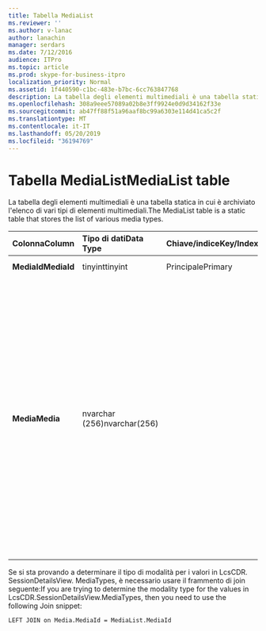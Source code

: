 ```yaml
---
title: Tabella MediaList
ms.reviewer: ''
ms.author: v-lanac
author: lanachin
manager: serdars
ms.date: 7/12/2016
audience: ITPro
ms.topic: article
ms.prod: skype-for-business-itpro
localization_priority: Normal
ms.assetid: 1f440590-c1bc-483e-b7bc-6cc763847768
description: La tabella degli elementi multimediali è una tabella statica in cui è archiviato l'elenco di vari tipi di elementi multimediali.
ms.openlocfilehash: 308a9eee57089a02b8e3ff9924e0d9d34162f33e
ms.sourcegitcommit: ab47ff88f51a96aaf8bc99a6303e114d41ca5c2f
ms.translationtype: MT
ms.contentlocale: it-IT
ms.lasthandoff: 05/20/2019
ms.locfileid: "36194769"
---
```

# <a name="medialist-table"></a><span data-ttu-id="b8084-103">Tabella MediaList</span><span class="sxs-lookup"><span data-stu-id="b8084-103">MediaList table</span></span>
 
<span data-ttu-id="b8084-104">La tabella degli elementi multimediali è una tabella statica in cui è archiviato l'elenco di vari tipi di elementi multimediali.</span><span class="sxs-lookup"><span data-stu-id="b8084-104">The MediaList table is a static table that stores the list of various media types.</span></span>
  
|<span data-ttu-id="b8084-105">**Colonna**</span><span class="sxs-lookup"><span data-stu-id="b8084-105">**Column**</span></span>|<span data-ttu-id="b8084-106">**Tipo di dati**</span><span class="sxs-lookup"><span data-stu-id="b8084-106">**Data Type**</span></span>|<span data-ttu-id="b8084-107">**Chiave/indice**</span><span class="sxs-lookup"><span data-stu-id="b8084-107">**Key/Index**</span></span>|<span data-ttu-id="b8084-108">**Dettagli**</span><span class="sxs-lookup"><span data-stu-id="b8084-108">**Details**</span></span>|
|:-----|:-----|:-----|:-----|
|<span data-ttu-id="b8084-109">**MediaId**</span><span class="sxs-lookup"><span data-stu-id="b8084-109">**MediaId**</span></span> <br/> |<span data-ttu-id="b8084-110">tinyint</span><span class="sxs-lookup"><span data-stu-id="b8084-110">tinyint</span></span>  <br/> |<span data-ttu-id="b8084-111">Principale</span><span class="sxs-lookup"><span data-stu-id="b8084-111">Primary</span></span>  <br/> |<span data-ttu-id="b8084-112">Valori: 1-7</span><span class="sxs-lookup"><span data-stu-id="b8084-112">Values: 1-7</span></span>  <br/> |
|<span data-ttu-id="b8084-113">**Media**</span><span class="sxs-lookup"><span data-stu-id="b8084-113">**Media**</span></span> <br/> |<span data-ttu-id="b8084-114">nvarchar (256)</span><span class="sxs-lookup"><span data-stu-id="b8084-114">nvarchar(256)</span></span>  <br/> || <span data-ttu-id="b8084-115">Mapping statico di valori MediaID e media:</span><span class="sxs-lookup"><span data-stu-id="b8084-115">Static mapping of MediaID and Media values:</span></span> <br/>  <span data-ttu-id="b8084-116">1--MESSAGGISTICA ISTANTANEA</span><span class="sxs-lookup"><span data-stu-id="b8084-116">1 -- IM</span></span> <br/>  <span data-ttu-id="b8084-117">2-trasferimento di file</span><span class="sxs-lookup"><span data-stu-id="b8084-117">2 - File Transfer</span></span> <br/>  <span data-ttu-id="b8084-118">3-assistenza remota</span><span class="sxs-lookup"><span data-stu-id="b8084-118">3 - Remote Assistance</span></span> <br/>  <span data-ttu-id="b8084-119">4-condivisione delle applicazioni</span><span class="sxs-lookup"><span data-stu-id="b8084-119">4 - Application Sharing</span></span> <br/>  <span data-ttu-id="b8084-120">5--audio</span><span class="sxs-lookup"><span data-stu-id="b8084-120">5 -- Audio</span></span> <br/>  <span data-ttu-id="b8084-121">6--video</span><span class="sxs-lookup"><span data-stu-id="b8084-121">6 -- Video</span></span> <br/>  <span data-ttu-id="b8084-122">7-invito all'app</span><span class="sxs-lookup"><span data-stu-id="b8084-122">7 - App Invite</span></span> <br/> |
   
<span data-ttu-id="b8084-123">Se si sta provando a determinare il tipo di modalità per i valori in LcsCDR. SessionDetailsView. MediaTypes, è necessario usare il frammento di join seguente:</span><span class="sxs-lookup"><span data-stu-id="b8084-123">If you are trying to determine the modality type for the values in LcsCDR.SessionDetailsView.MediaTypes, then you need to use the following Join snippet:</span></span> 
  
```
LEFT JOIN on Media.MediaId = MediaList.MediaId
```
